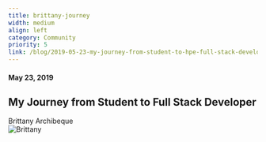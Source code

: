```yaml
---
title: brittany-journey
width: medium
align: left
category: Community
priority: 5
link: /blog/2019-05-23-my-journey-from-student-to-hpe-full-stack-developer/
---
```

#### May 23, 2019

## My Journey from Student to Full Stack Developer

Brittany Archibeque  
![Brittany](/img/Brittany.png)